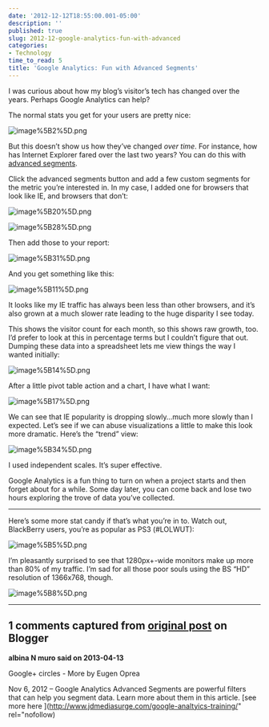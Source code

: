 ```yaml
---
date: '2012-12-12T18:55:00.001-05:00'
description: ''
published: true
slug: 2012-12-google-analytics-fun-with-advanced
categories:
- Technology
time_to_read: 5
title: 'Google Analytics: Fun with Advanced Segments'
---
```



I was curious about how my blog’s visitor’s tech has changed over the years. Perhaps Google Analytics can help?

The normal stats you get for your users are pretty nice:

![image%5B2%5D.png](image%5B2%5D.png)

But this doesn’t show us how they’ve changed *over time*. For instance, how has Internet Explorer fared over the last two years? You can do this with [advanced segments](https://support.google.com/analytics/bin/answer.py?hl=en-GB&amp;answer=1033017&amp;topic=1032940&amp;rd=1).

Click the advanced segments button and add a few custom segments for the metric you’re interested in. In my case, I added one for browsers that look like IE, and browsers that don’t:

![image%5B20%5D.png](image%5B20%5D.png)

![image%5B28%5D.png](image%5B28%5D.png)

Then add those to your report:

![image%5B31%5D.png](image%5B31%5D.png)

And you get something like this:

![image%5B11%5D.png](image%5B11%5D.png)

It looks like my IE traffic has always been less than other browsers, and it’s also grown at a much slower rate leading to the huge disparity I see today.

This shows the visitor count for each month, so this shows raw growth, too. I’d prefer to look at this in percentage terms but I couldn’t figure that out. Dumping these data into a spreadsheet lets me view things the way I wanted initially:

![image%5B14%5D.png](image%5B14%5D.png)

After a little pivot table action and a chart, I have what I want:

![image%5B17%5D.png](image%5B17%5D.png)

We can see that IE popularity is dropping slowly…much more slowly than I expected. Let’s see if we can abuse visualizations a little to make this look more dramatic. Here’s the “trend” view:

![image%5B34%5D.png](image%5B34%5D.png)

I used independent scales. It’s super effective.

Google Analytics is a fun thing to turn on when a project starts and then forget about for a while. Some day later, you can come back and lose two hours exploring the trove of data you’ve collected.  <hr />

Here’s some more stat candy if that’s what you’re in to. Watch out, BlackBerry users, you’re as popular as PS3 (#LOLWUT):

![image%5B5%5D.png](image%5B5%5D.png)

I’m pleasantly surprised to see that 1280px+-wide monitors make up more than 80% of my traffic. I’m sad for all those poor souls using the BS “HD” resolution of 1366x768, though. 

![image%5B8%5D.png](image%5B8%5D.png)

---

## 1 comments captured from [original post](https://blog.wassupy.com/2012/12/google-analytics-fun-with-advanced.html) on Blogger

**albina N muro said on 2013-04-13**

Google+ circles - More by Eugen Oprea

Nov 6, 2012 – Google Analytics Advanced Segments are powerful filters that can help you segment data. Learn more about them in this article. [see more here ](http://www.jdmediasurge.com/google-analtyics-training/" rel="nofollow)



